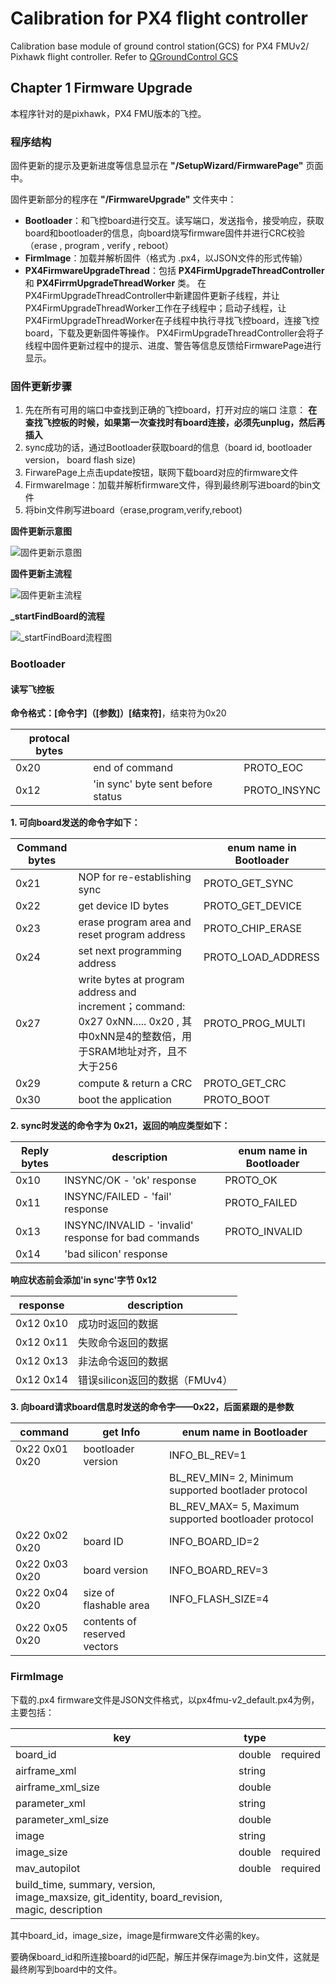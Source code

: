 # Calibration for PX4 flight controller
Calibration base module of ground control station(GCS) for PX4 FMUv2/ Pixhawk flight controller. Refer to [QGroundControl GCS][1]

[1]: https://github.com/mavlink/qgroundcontrol

## Chapter 1 Firmware Upgrade

本程序针对的是pixhawk，PX4 FMU版本的飞控。

### 程序结构

固件更新的提示及更新进度等信息显示在 **"/SetupWizard/FirmwarePage"** 页面中。

固件更新部分的程序在 **"/FirmwareUpgrade"** 文件夹中：

- **Bootloader**：和飞控board进行交互。读写端口，发送指令，接受响应，获取board和bootloader的信息，向board烧写firmware固件并进行CRC校验（erase , program , verify , reboot）
- **FirmImage**：加载并解析固件（格式为 .px4，以JSON文件的形式传输）
- **PX4FirmwareUpgradeThread**：包括 **PX4FirmUpgradeThreadController** 和 **PX4FirrmUpgradeThreadWorker** 类。
  在PX4FirmUpgradeThreadController中新建固件更新子线程，并让PX4FirmUpgradeThreadWorker工作在子线程中；启动子线程，让PX4FirmUpgradeThreadWorker在子线程中执行寻找飞控board，连接飞控board，下载及更新固件等操作。
  PX4FirmUpgradeThreadController会将子线程中固件更新过程中的提示、进度、警告等信息反馈给FirmwarePage进行显示。

### 固件更新步骤

1. 先在所有可用的端口中查找到正确的飞控board，打开对应的端口
   注意： **在查找飞控板的时候，如果第一次查找时有board连接，必须先unplug，然后再插入**
2. sync成功的话，通过Bootloader获取board的信息（board id, bootloader version， board flash size)
3. FirwarePage上点击update按钮，联网下载board对应的firmware文件
4. FirmwareImage：加载并解析firmware文件，得到最终刷写进board的bin文件
5. 将bin文件刷写进board（erase,program,verify,reboot)

**固件更新示意图**

![固件更新示意图](C:\Users\wurenji.ZKXS\AppData\Roaming\Typora\typora-user-images\1544599498797.png)

**固件更新主流程**

![固件更新主流程](C:\Users\wurenji.ZKXS\AppData\Roaming\Typora\typora-user-images\1544672636046.png)

**_startFindBoard的流程**

![_startFindBoard流程图](C:\Users\wurenji.ZKXS\AppData\Roaming\Typora\typora-user-images\1544671445431.png)

### Bootloader

#### 读写飞控板

**命令格式：[命令字]（[参数]）[结束符]**，结束符为0x20

| protocal bytes |                                   |              |
| -------------- | --------------------------------- | ------------ |
| 0x20           | end of command                    | PROTO_EOC    |
| 0x12           | 'in sync' byte sent before status | PROTO_INSYNC |

**1. 可向board发送的命令字如下：**

| Command bytes |                                                              | enum name in Bootloader |
| ------------- | ------------------------------------------------------------ | ----------------------- |
| 0x21          | NOP for re-establishing sync                                 | PROTO_GET_SYNC          |
| 0x22          | get device ID bytes                                          | PROTO_GET_DEVICE        |
| 0x23          | erase program area and reset program address                 | PROTO_CHIP_ERASE        |
| 0x24          | set next programming address                                 | PROTO_LOAD_ADDRESS      |
| 0x27          | write bytes at program address and increment；command: 0x27 0xNN..... 0x20 , 其中0xNN是4的整数倍，用于SRAM地址对齐，且不大于256 | PROTO_PROG_MULTI        |
| 0x29          | compute & return a CRC                                       | PROTO_GET_CRC           |
| 0x30          | boot the application                                         | PROTO_BOOT              |

**2. sync时发送的命令字为 0x21，返回的响应类型如下：**

| Reply bytes | description                                          | enum name in Bootloader |
| ----------- | ---------------------------------------------------- | ----------------------- |
| 0x10        | INSYNC/OK      - 'ok' response                       | PROTO_OK                |
| 0x11        | INSYNC/FAILED  - 'fail' response                     | PROTO_FAILED            |
| 0x13        | INSYNC/INVALID - 'invalid' response for bad commands | PROTO_INVALID           |
| 0x14        | 'bad silicon' response                               |                         |

**响应状态前会添加'in sync'字节 0x12**

| response  | description                    |
| --------- | ------------------------------ |
| 0x12 0x10 | 成功时返回的数据               |
| 0x12 0x11 | 失败命令返回的数据             |
| 0x12 0x13 | 非法命令返回的数据             |
| 0x12 0x14 | 错误silicon返回的数据（FMUv4） |

**3. 向board请求board信息时发送的命令字——0x22，后面紧跟的是参数**

| command        | get Info                     | enum name in Bootloader                              |
| -------------- | ---------------------------- | ---------------------------------------------------- |
| 0x22 0x01 0x20 | bootloader version           | INFO_BL_REV=1                                        |
|                |                              | BL_REV_MIN= 2, Minimum supported bootlader protocol |
|                |                              | BL_REV_MAX= 5, Maximum supported bootloader protocol  |
| 0x22 0x02 0x20 | board ID                     | INFO_BOARD_ID=2                                      |
| 0x22 0x03 0x20 | board version                | INFO_BOARD_REV=3                                     |
| 0x22 0x04 0x20 | size of flashable area       | INFO_FLASH_SIZE=4                                    |
| 0x22 0x05 0x20 | contents of reserved vectors |                                                      |

### FirmImage

下载的.px4 firmware文件是JSON文件格式，以px4fmu-v2_default.px4为例，主要包括：

| key                                                          | type   |          |
| ------------------------------------------------------------ | ------ | -------- |
| board_id                                                     | double | required |
| airframe_xml                                                 | string |          |
| airframe_xml_size                                            | double |          |
| parameter_xml                                                | string |          |
| parameter_xml_size                                           | double |          |
| image                                                        | string |          |
| image_size                                                   | double | required |
| mav_autopilot                                                | double | required |
| build_time, summary, version, image_maxsize, git_identity, board_revision, magic, description |        |          |

其中board_id，image_size，image是firmware文件必需的key。

要确保board_id和所连接board的id匹配，解压并保存image为.bin文件，这就是最终刷写到board中的文件。